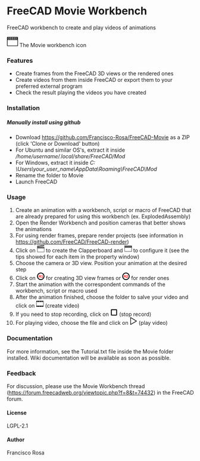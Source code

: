 # FreeCAD Movie Workbench
FreeCAD workbench to create and play videos of animations

<img src=./icons//ClapperboardIcon.svg height=30>
The Movie workbench icon 



### Features
* Create frames from the FreeCAD 3D views or the rendered ones   
* Create videos from them inside FreeCAD or export them to your preferred external program   
* Check the result playing the videos you have created  

### Installation
   

##### Manually install using github
  
- Download https://github.com/Francisco-Rosa/FreeCAD-Movie as a ZIP (click 'Clone or Download' button)  
- For Ubuntu and similar OS's, extract it inside */home/username/.local/share/FreeCAD/Mod*   
- For Windows, extract it inside *C: \Users\your_user_name\AppData\Roaming\FreeCAD\Mod* 
- Rename the folder to Movie  
- Launch FreeCAD

### Usage

1. Create an animation with a workbench, script or macro of FreeCAD that are already prepared for using this workbench (ex. ExplodedAssembly)
2. Open the Render Workbench and position cameras that better shows the animations
3. For using render frames, prepare render projects (see information in https://github.com/FreeCAD/FreeCAD-render)
4. Click on <img src=./icons//CreateClapperboardIcon.svg height=20>  to create the Clapperboard and <img src=./icons//ClapperboardIcon.svg height=20> to configure it (see the tips showed for each item in the property window)
5. Choose the camera or 3D view. Position your animation at the desired step
6. Click on <img src=./icons//StartRecord3DViewIcon.svg height=20> for creating 3D view frames or <img src=./icons//StartRecordRenderIcon.svg height=20> for render ones
7. Start the animation with the correspondent commands of the workbench, script or macro used
8. After the animation finished, choose the folder to salve your video and click on <img src=./icons//CreateVideoIcon.svg height=20> (create video)
9. If you need to stop recording, click on <img src=./icons//StopRecordCameraIcon.svg height=20> (stop record)
10. For playing video, choose the file and click on <img src=./icons//PlayVideoIcon.svg height=20> (play video)

 
### Documentation
For more information, see the Tutorial.txt file inside the Movie folder installed.
Wiki documentation will be available as soon as possible.
  
### Feedback 
For discussion, please use the Movie Workbench thread (https://forum.freecadweb.org/viewtopic.php?f=8&t=74432) in the FreeCAD forum.

#### License 
LGPL-2.1

#### Author
Francisco Rosa
